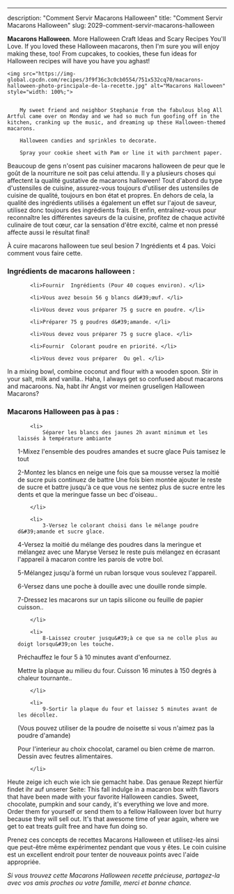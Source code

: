 ---
description: "Comment Servir Macarons Halloween"
title: "Comment Servir Macarons Halloween"
slug: 2029-comment-servir-macarons-halloween

<p>
	<strong>Macarons Halloween</strong>. 
	More Halloween Craft Ideas and Scary Recipes You&#39;ll Love. If you loved these Halloween macarons, then I&#39;m sure you will enjoy making these, too! From cupcakes, to cookies, these fun ideas for Halloween recipes will have you have you aghast!
</p>
<p>
	
	<img src="https://img-global.cpcdn.com/recipes/3f9f36c3c0cb0554/751x532cq70/macarons-halloween-photo-principale-de-la-recette.jpg" alt="Macarons Halloween" style="width: 100%;">
	
	
		My sweet friend and neighbor Stephanie from the fabulous blog All Artful came over on Monday and we had so much fun goofing off in the kitchen, cranking up the music, and dreaming up these Halloween-themed macarons.
	
		Halloween candies and sprinkles to decorate.
	
		Spray your cookie sheet with Pam or line it with parchment paper.
	
</p>

Beaucoup de gens n'osent pas cuisiner macarons halloween de peur que le goût de la nourriture ne soit pas celui attendu. Il y a plusieurs choses qui affectent la qualité gustative de macarons halloween! Tout d'abord du type d'ustensiles de cuisine, assurez-vous toujours d'utiliser des ustensiles de cuisine de qualité, toujours en bon état et propres. En dehors de cela, la qualité des ingrédients utilisés a également un effet sur l'ajout de saveur, utilisez donc toujours des ingrédients frais. Et enfin, entraînez-vous pour reconnaître les différentes saveurs de la cuisine, profitez de chaque activité culinaire de tout cœur, car la sensation d'être excité, calme et non pressé affecte aussi le résultat final!

<!--inarticleads1-->

À cuire macarons halloween tue seul besion 7 Ingrédients et 4 pas. Voici comment vous faire cette.

<h3>Ingrédients de macarons halloween :</h3>

<ol>
	
		<li>Fournir  Ingrédients (Pour 40 coques environ). </li>
	
		<li>Vous avez besoin 56 g blancs d&#39;œuf. </li>
	
		<li>Vous devez vous préparer 75 g sucre en poudre. </li>
	
		<li>Préparer 75 g poudres d&#39;amande. </li>
	
		<li>Vous devez vous préparer 75 g sucre glace. </li>
	
		<li>Fournir  Colorant poudre en priorité. </li>
	
		<li>Vous devez vous préparer  Ou gel. </li>
	
</ol>

In a mixing bowl, combine coconut and flour with a wooden spoon. Stir in your salt, milk and vanilla.. Haha, I always get so confused about macarons and macaroons. Na, habt ihr Angst vor meinen gruseligen Halloween Macarons? 

<!--inarticleads2-->

<h3>Macarons Halloween pas à pas :</h3>

<ol>
	
		<li>
			Séparer les blancs des jaunes 2h avant minimum et les laissés à température ambiante

1-Mixez l&#39;ensemble des poudres amandes et sucre glace 
Puis tamisez le tout

2-Montez les blancs en neige une fois que sa mousse versez la moitié de sucre puis continuez de battre 
Une fois bien montée ajouter le reste de sucre et battre jusqu&#39;à ce que vous ne sentez plus de sucre entre les dents et que la meringue fasse un bec d&#39;oiseau..
			
			
		</li>
	
		<li>
			3-Versez le colorant choisi dans le mélange poudre d&#39;amande et sucre glace.

4-Versez la moitié du mélange des poudres dans la meringue et mélangez avec une Maryse 
Versez le reste puis mélangez en écrasant l&#39;appareil à macaron contre les parois de votre bol.

5-Mélangez jusqu&#39;à formé un ruban lorsque vous soulevez l&#39;appareil.

6-Versez dans une poche à douille avec une douille ronde simple.

7-Dressez les macarons sur un tapis silicone ou feuille de papier cuisson..
			
			
		</li>
	
		<li>
			8-Laissez crouter jusqu&#39;à ce que sa ne colle plus au doigt lorsqu&#39;on les touche.

Préchauffez le four 5 à 10 minutes avant d&#39;enfournez.

Mettre la plaque au milieu du four.
Cuisson 16 minutes à 150 degrés à chaleur tournante..
			
			
		</li>
	
		<li>
			9-Sortir la plaque du four et laissez 5 minutes avant de les décollez.

(Vous pouvez utiliser de la poudre de noisette si vous n&#39;aimez pas la poudre d&#39;amande)

Pour l&#39;interieur au choix chocolat, caramel ou bien crème de marron. Dessin avec feutres alimentaires.
			
			
		</li>
	
</ol>

Heute zeige ich euch wie ich sie gemacht habe. Das genaue Rezept hierfür findet ihr auf unserer Seite: This fall indulge in a macaron box with flavors that have been made with your favorite Halloween candies. Sweet, chocolate, pumpkin and sour candy, it&#39;s everything we love and more. Order them for yourself or send them to a fellow Halloween lover but hurry because they will sell out. It&#39;s that awesome time of year again, where we get to eat treats guilt free and have fun doing so. 

<!--inarticleads1-->

<p>
Prenez ces concepts de recettes Macarons Halloween et utilisez-les ainsi que peut-être même expérimentez pendant que vous y êtes. Le coin cuisine est un excellent endroit pour tenter de nouveaux points avec l'aide appropriée.
</p>

<p>
<i>Si vous trouvez cette Macarons Halloween recette précieuse, partagez-la avec vos amis proches ou votre famille, merci et bonne chance.</i>
</p>
